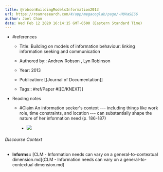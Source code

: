 ```yaml
---
title: @robsonBuildingModelsInformation2013
url: https://roamresearch.com/#/app/megacoglab/page/-H0XaSES6
author: Joel Chan
date: Wed Feb 12 2020 16:14:15 GMT-0500 (Eastern Standard Time)
---
```


- #references

    - Title: Building on models of information behaviour: linking information seeking and communication

    - Authored by:: Andrew Robson ,  Lyn Robinson

    - Year: 2013

    - Publication: [[Journal of Documentation]]

    - Tags:: #ref/Paper #[[D/KNEXT]]
- Reading notes

    - #Claim An information seeker's context --- including things like work role, time constraints, and location --- can substantially shape the nature of her information need (p. 186-187)

        - ![](https://firebasestorage.googleapis.com/v0/b/firescript-577a2.appspot.com/o/imgs%2Fapp%2Fmegacoglab%2F24OfR6E8gS?alt=media&token=6a44a51c-4543-40f7-b181-8edc6fc57ffd)

###### Discourse Context

- **Informs::** [CLM - Information needs can vary on a general-to-contextual dimension.md](CLM - Information needs can vary on a general-to-contextual dimension.md)
